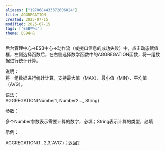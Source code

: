 ```yaml
---
aliases: ["1970684433372606024"]
title: AGGREGATION
created: 2025-07-15
modified: 2025-07-15
tags: ['ESB中心']
theme: ESB中心
---
```


后台管理中心->ESB中心->动作流（或接口信息的成功失败）中，点击动态赋值框，左侧选择函数后，在右侧选择数学函数中的AGGREGATION函数，将一组数据进行统计计算。

说明：  
将一组数据进行统计计算，支持最大值（MAX）、最小值（MIN）、平均值（AVG）。

语法：  
AGGREGATION(Number1, Number2..., String)  

参数：

多个Number参数表示需要计算的数字，必填；String表示计算的类型，必填

示例：

AGGREGATION(1 , 2,3,'AVG')；返回2